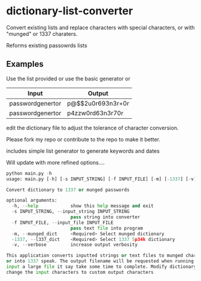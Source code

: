 # dictionary-list-converter
Convert existing lists and replace characters with special characters, or with "munged" or 1337 charaters. 

Reforms existing passowrds lists 
## Examples 

Use the list provided or use the basic generator or 

Input| Output
------------ | -------------
passwordgenertor | p@$$2u0r693n3r+0r
passwordgenertor| p4zzw0rd63n3r70r 

edit the dictionary file to adjust the tolerance of character conversion. 

Please fork my repo or contribute to the repo to make it better.

includes simple list generator to generate keywords and dates

Will update with more refined options....
 

```python 
python main.py -h
usage: main.py [-h] [-s INPUT_STRING] [-f INPUT_FILE] [-m] [-1337] [-v]

Convert dictionary to 1337 or munged passwords

optional arguments:
  -h, --help            show this help message and exit
  -s INPUT_STRING, --input_string INPUT_STRING
                        pass string into converter
  -f INPUT_FILE, --input_file INPUT_FILE
                        pass text file into program
  -m, --munged_dict     <Required> Select munged dictionary
  -1337, --l337_dict    <Required> Select 1337 5p34k dictionary
  -v, --verbose         increase output verbosity

This application converts inputted strings or text files to munged characters
or into 1337 speak. The output filename will be requested when running. If you
input a large file it say take some time to complete. Modify dictionary.py to
change the input characters to custom output characters
```

